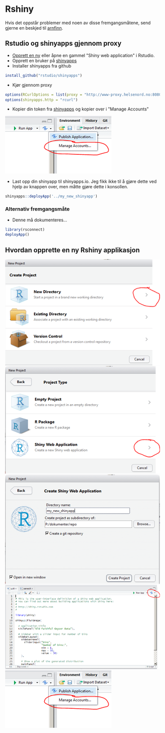 # Rshiny

Hvis det oppstår problemer med noen av disse fremgangsmåtene, send gjerne en beskjed til <A HREF="mailto:&#097;&#114;&#110;&#102;&#105;&#110;&#110;&#046;&#115;&#116;&#101;&#105;&#110;&#100;&#097;&#108;&#064;&#115;&#107;&#100;&#101;&#046;&#110;&#111;">arnfinn</A>.




## Rstudio og shinyapps gjennom proxy

- [Opprett en ny](new_rshiny.md) eller åpne en gammel "Shiny web application" i Rstudio.
- Opprett en bruker på [shinyapps](http://www.shinyapps.io)
- Installer shinyapps fra github

```r
install_github("rstudio/shinyapps")
```

- Kjør gjennom proxy
```r
options(RCurlOptions = list(proxy = "http://www-proxy.helsenord.no:8080"))
options(shinyapps.http = "rcurl")
```
- Kopier din token fra [shinyapps](http://www.shinyapps.io/admin/#/tokens) og kopier over i "Manage Accounts"

![Alt text](figurer/rshiny_5.png)
- Last opp din shinyapp til shinyapps.io. Jeg fikk ikke til å gjøre dette ved hjelp av knappen over, men måtte gjøre dette i konsollen.

```r
shinyapps::deployApp('../my_new_shinyapp')
```


### Alternativ fremgangsmåte

- Denne må dokumenteres...

```r
library(rsconnect)
deployApp()
```


## Hvordan opprette en ny Rshiny applikasjon


![Alt text](figurer/rshiny_1.png)
![Alt text](figurer/rshiny_2.png)
![Alt text](figurer/rshiny_3.png)
![Alt text](figurer/rshiny_4.png)
![Alt text](figurer/rshiny_5.png)
